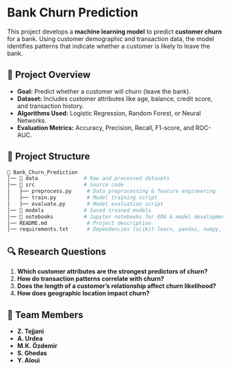 # **Bank Churn Prediction**

This project develops a **machine learning model** to predict **customer churn** for a bank. Using customer demographic and transaction data, the model identifies patterns that indicate whether a customer is likely to leave the bank.

## **📌 Project Overview**

- **Goal:** Predict whether a customer will churn (leave the bank).
- **Dataset:** Includes customer attributes like age, balance, credit score, and transaction history.
- **Algorithms Used:** Logistic Regression, Random Forest, or Neural Networks.
- **Evaluation Metrics:** Accuracy, Precision, Recall, F1-score, and ROC-AUC.

## **📂 Project Structure**

```bash
📁 Bank_Churn_Prediction  
│── 📂 data               # Raw and processed datasets  
│── 📂 src                # Source code  
│   ├── preprocess.py     # Data preprocessing & feature engineering  
│   ├── train.py          # Model training script  
│   ├── evaluate.py       # Model evaluation script  
│── 📂 models             # Saved trained models  
│── 📂 notebooks          # Jupyter notebooks for EDA & model development  
│── README.md             # Project description  
│── requirements.txt      # Dependencies (scikit-learn, pandas, numpy, etc.)  
```


## **🔍 Research Questions**

1. **Which customer attributes are the strongest predictors of churn?**
2. **How do transaction patterns correlate with churn?**
3. **Does the length of a customer’s relationship affect churn likelihood?**
4. **How does geographic location impact churn?**


## **👥 Team Members**

* **Z. Tejjani**
* **A. Urdea**
* **M.K. Özdemir**
* **S. Ghedas**
* **Y. Aloui**
